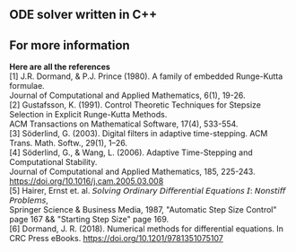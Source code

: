 ## ODE solver written in C++

## For more information
**Here are all the references** <br>
[1] J.R. Dormand, & P.J. Prince (1980). A family of embedded Runge-Kutta formulae. <br> Journal of Computational and Applied Mathematics, 6(1), 19-26. <br>
[2] Gustafsson, K. (1991). Control Theoretic Techniques for Stepsize Selection in Explicit Runge-Kutta Methods. <br> ACM Transactions on Mathematical Software, 17(4), 533-554. <br>
[3] Söderlind, G. (2003). Digital filters in adaptive time-stepping. ACM Trans. Math. Softw., 29(1), 1–26. <br>
[4] Söderlind, G., & Wang, L. (2006). Adaptive Time-Stepping and Computational Stability. <br> Journal of Computational and Applied Mathematics, 185, 225-243. https://doi.org/10.1016/j.cam.2005.03.008  <br>
[5] Hairer, Ernst et. al. 𝘚𝘰𝘭𝘷𝘪𝘯𝘨 𝘖𝘳𝘥𝘪𝘯𝘢𝘳𝘺 𝘋𝘪𝘧𝘧𝘦𝘳𝘦𝘯𝘵𝘪𝘢𝘭 𝘌𝘲𝘶𝘢𝘵𝘪𝘰𝘯𝘴 𝘐: 𝘕𝘰𝘯𝘴𝘵𝘪𝘧𝘧 𝘗𝘳𝘰𝘣𝘭𝘦𝘮𝘴, <br>Springer Science & Business Media, 1987, "Automatic Step Size Control" page 167 && "Starting Step Size" page 169. <br>
[6] Dormand, J. R. (2018). Numerical methods for differential equations. In CRC Press eBooks. https://doi.org/10.1201/9781351075107 <br>